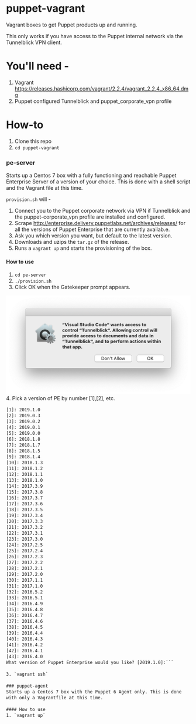 # puppet-vagrant
Vagrant boxes to get Puppet products up and running.

This only works if you have access to the Puppet internal network via the Tunnelblick VPN client.

# You'll need -
1. Vagrant https://releases.hashicorp.com/vagrant/2.2.4/vagrant_2.2.4_x86_64.dmg
2. Puppet configured Tunnelblick and puppet_corporate_vpn profile

# How-to

1. Clone this repo
1. `cd puppet-vagrant`

### pe-server
Starts up a Centos 7 box with a fully functioning and reachable Puppet Enterprise Server of a version of your choice. This is done with a shell script and the Vagrant file at this time.

`provision.sh` will -

1. Connect you to the Puppet corporate network via VPN if Tunnelblick and the puppet-corporate_vpn profile are installed and configured.
2. Scrape http://enterprise.delivery.puppetlabs.net/archives/releases/ for all the versions of Puppet Enterprise that are currently availab.e.
3. Ask you which version you want, but default to the latest version.
4. Downloads and uzips the `tar.gz` of the release.
5. Runs a `vagrant up` and starts the provisioning of the box.

#### How to use

1. `cd pe-server`
2. `./provision.sh`
3. Click OK when the Gatekeeper prompt appears.

![Gatekeeper](Gatekeeper.png)
4. Pick a version of PE by number [1],[2], etc.
```
[1]: 2019.1.0
[2]: 2019.0.3
[3]: 2019.0.2
[4]: 2019.0.1
[5]: 2019.0.0
[6]: 2018.1.8
[7]: 2018.1.7
[8]: 2018.1.5
[9]: 2018.1.4
[10]: 2018.1.3
[11]: 2018.1.2
[12]: 2018.1.1
[13]: 2018.1.0
[14]: 2017.3.9
[15]: 2017.3.8
[16]: 2017.3.7
[17]: 2017.3.6
[18]: 2017.3.5
[19]: 2017.3.4
[20]: 2017.3.3
[21]: 2017.3.2
[22]: 2017.3.1
[23]: 2017.3.0
[24]: 2017.2.5
[25]: 2017.2.4
[26]: 2017.2.3
[27]: 2017.2.2
[28]: 2017.2.1
[29]: 2017.2.0
[30]: 2017.1.1
[31]: 2017.1.0
[32]: 2016.5.2
[33]: 2016.5.1
[34]: 2016.4.9
[35]: 2016.4.8
[36]: 2016.4.7
[37]: 2016.4.6
[38]: 2016.4.5
[39]: 2016.4.4
[40]: 2016.4.3
[41]: 2016.4.2
[42]: 2016.4.1
[43]: 2016.4.0
What version of Puppet Enterprise would you like? [2019.1.0]:```

3. `vagrant ssh`

### puppet-agent
Starts up a Centos 7 box with the Puppet 6 Agent only. This is done with only a Vagrantfile at this time.

#### How to use
1. `vagrant up`

